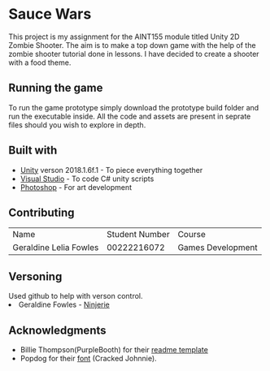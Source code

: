 <h1>Sauce Wars</h1>
This project is my assignment for the AINT155 module titled Unity 2D Zombie Shooter. The aim is to make a top down game with the help of the zombie shooter tutorial done in lessons. I have decided to create a shooter with a food theme.

<h2>Running the game</h2>
To run the game prototype simply download the prototype build folder and run the executable inside. All the code and assets are present in seprate files should you wish to explore in depth.

<h2>Built with</h2>
<ul>
<li><a href="https://unity3d.com/">Unity</a> verson 2018.1.6f.1 - To piece everything together</li>
<li><a href="https://visualstudio.microsoft.com/">Visual Studio</a> - To code C# unity scripts</li>
<li><a href="https://www.photoshop.com/">Photoshop</a> - For art development</li>
</ul>

<h2>Contributing</h2>
<table>
  <tr>
    <td>Name</td>
    <td>Student Number</td>
    <td>Course</td>
  </tr>
  <tr>
    <td>Geraldine Lelia Fowles</td>
    <td>00222216072</td>
    <td>Games Development</td>
  </tr>
</table>

<h2>Versoning</h2>
Used github to help with verson control.

<li>Geraldine Fowles - <a href="https://github.com/ninjerie">Ninjerie</a></li></ul>

<h2>Acknowledgments</h2>
<ul>
<li>Billie Thompson(PurpleBooth) for their <a href="https://gist.github.com/PurpleBooth/109311bb0361f32d87a2">readme template</a></li>
  <li>Popdog for their <a href="http://popdog_fonts.tripod.com">font</a> (Cracked Johnnie).</li>
</ul>
